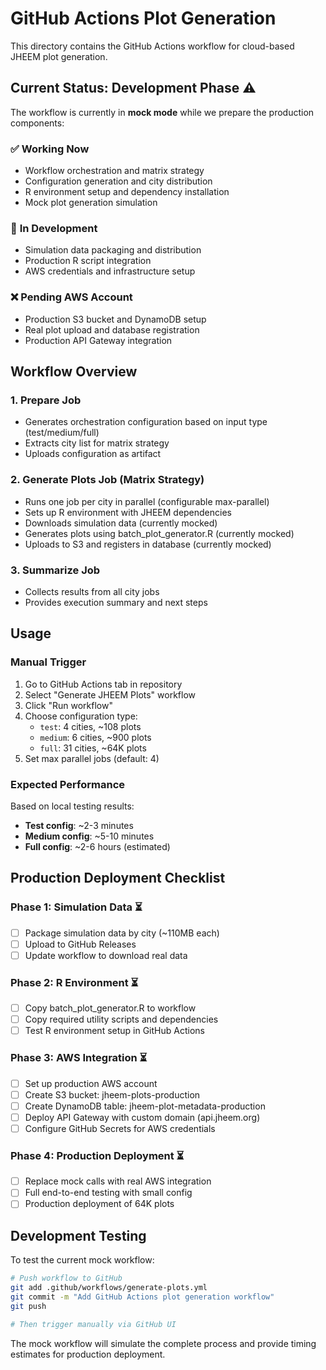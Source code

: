 # GitHub Actions Plot Generation

This directory contains the GitHub Actions workflow for cloud-based JHEEM plot generation.

## Current Status: Development Phase ⚠️

The workflow is currently in **mock mode** while we prepare the production components:

### ✅ **Working Now**
- Workflow orchestration and matrix strategy
- Configuration generation and city distribution  
- R environment setup and dependency installation
- Mock plot generation simulation

### 🔄 **In Development**  
- Simulation data packaging and distribution
- Production R script integration
- AWS credentials and infrastructure setup

### ❌ **Pending AWS Account**
- Production S3 bucket and DynamoDB setup
- Real plot upload and database registration
- Production API Gateway integration

## Workflow Overview

### 1. **Prepare Job**
- Generates orchestration configuration based on input type (test/medium/full)
- Extracts city list for matrix strategy
- Uploads configuration as artifact

### 2. **Generate Plots Job** (Matrix Strategy)
- Runs one job per city in parallel (configurable max-parallel)
- Sets up R environment with JHEEM dependencies
- Downloads simulation data (currently mocked)
- Generates plots using batch_plot_generator.R (currently mocked)
- Uploads to S3 and registers in database (currently mocked)

### 3. **Summarize Job**
- Collects results from all city jobs
- Provides execution summary and next steps

## Usage

### Manual Trigger
1. Go to GitHub Actions tab in repository
2. Select "Generate JHEEM Plots" workflow  
3. Click "Run workflow"
4. Choose configuration type:
   - `test`: 4 cities, ~108 plots
   - `medium`: 6 cities, ~900 plots
   - `full`: 31 cities, ~64K plots
5. Set max parallel jobs (default: 4)

### Expected Performance
Based on local testing results:
- **Test config**: ~2-3 minutes
- **Medium config**: ~5-10 minutes  
- **Full config**: ~2-6 hours (estimated)

## Production Deployment Checklist

### Phase 1: Simulation Data ⏳
- [ ] Package simulation data by city (~110MB each)
- [ ] Upload to GitHub Releases
- [ ] Update workflow to download real data

### Phase 2: R Environment ⏳
- [ ] Copy batch_plot_generator.R to workflow
- [ ] Copy required utility scripts and dependencies
- [ ] Test R environment setup in GitHub Actions

### Phase 3: AWS Integration ⏳  
- [ ] Set up production AWS account
- [ ] Create S3 bucket: jheem-plots-production
- [ ] Create DynamoDB table: jheem-plot-metadata-production
- [ ] Deploy API Gateway with custom domain (api.jheem.org)
- [ ] Configure GitHub Secrets for AWS credentials

### Phase 4: Production Deployment ⏳
- [ ] Replace mock calls with real AWS integration
- [ ] Full end-to-end testing with small config
- [ ] Production deployment of 64K plots

## Development Testing

To test the current mock workflow:

```bash
# Push workflow to GitHub
git add .github/workflows/generate-plots.yml
git commit -m "Add GitHub Actions plot generation workflow"
git push

# Then trigger manually via GitHub UI
```

The mock workflow will simulate the complete process and provide timing estimates for production deployment.
